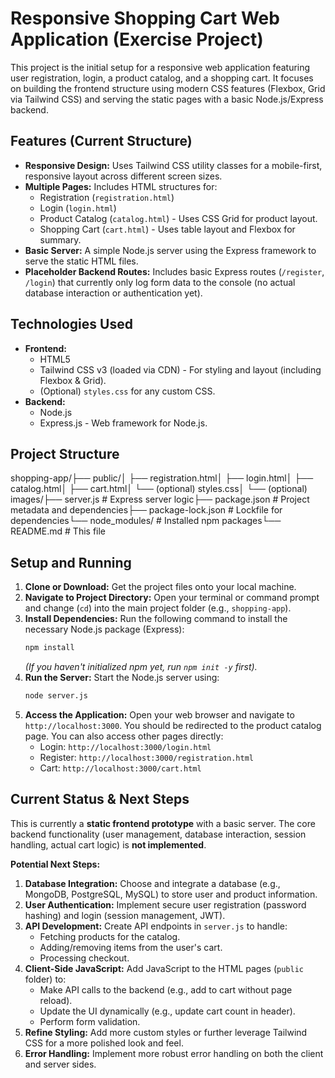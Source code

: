 # Responsive Shopping Cart Web Application (Exercise Project)

This project is the initial setup for a responsive web application featuring user registration, login, a product catalog, and a shopping cart. It focuses on building the frontend structure using modern CSS features (Flexbox, Grid via Tailwind CSS) and serving the static pages with a basic Node.js/Express backend.

## Features (Current Structure)

* **Responsive Design:** Uses Tailwind CSS utility classes for a mobile-first, responsive layout across different screen sizes.
* **Multiple Pages:** Includes HTML structures for:
    * Registration (`registration.html`)
    * Login (`login.html`)
    * Product Catalog (`catalog.html`) - Uses CSS Grid for product layout.
    * Shopping Cart (`cart.html`) - Uses table layout and Flexbox for summary.
* **Basic Server:** A simple Node.js server using the Express framework to serve the static HTML files.
* **Placeholder Backend Routes:** Includes basic Express routes (`/register`, `/login`) that currently only log form data to the console (no actual database interaction or authentication yet).

## Technologies Used

* **Frontend:**
    * HTML5
    * Tailwind CSS v3 (loaded via CDN) - For styling and layout (including Flexbox & Grid).
    * (Optional) `styles.css` for any custom CSS.
* **Backend:**
    * Node.js
    * Express.js - Web framework for Node.js.

## Project Structure

shopping-app/├── public/│   ├── registration.html│   ├── login.html│   ├── catalog.html│   ├── cart.html│   └── (optional) styles.css│   └── (optional) images/├── server.js             # Express server logic├── package.json          # Project metadata and dependencies├── package-lock.json     # Lockfile for dependencies└── node_modules/         # Installed npm packages└── README.md             # This file
## Setup and Running

1.  **Clone or Download:** Get the project files onto your local machine.
2.  **Navigate to Project Directory:** Open your terminal or command prompt and change (`cd`) into the main project folder (e.g., `shopping-app`).
3.  **Install Dependencies:** Run the following command to install the necessary Node.js package (Express):
    ```bash
    npm install
    ```
    *(If you haven't initialized npm yet, run `npm init -y` first).*
4.  **Run the Server:** Start the Node.js server using:
    ```bash
    node server.js
    ```
5.  **Access the Application:** Open your web browser and navigate to `http://localhost:3000`. You should be redirected to the product catalog page. You can also access other pages directly:
    * Login: `http://localhost:3000/login.html`
    * Register: `http://localhost:3000/registration.html`
    * Cart: `http://localhost:3000/cart.html`

## Current Status & Next Steps

This is currently a **static frontend prototype** with a basic server. The core backend functionality (user management, database interaction, session handling, actual cart logic) is **not implemented**.

**Potential Next Steps:**

1.  **Database Integration:** Choose and integrate a database (e.g., MongoDB, PostgreSQL, MySQL) to store user and product information.
2.  **User Authentication:** Implement secure user registration (password hashing) and login (session management, JWT).
3.  **API Development:** Create API endpoints in `server.js` to handle:
    * Fetching products for the catalog.
    * Adding/removing items from the user's cart.
    * Processing checkout.
4.  **Client-Side JavaScript:** Add JavaScript to the HTML pages (`public` folder) to:
    * Make API calls to the backend (e.g., add to cart without page reload).
    * Update the UI dynamically (e.g., update cart count in header).
    * Perform form validation.
5.  **Refine Styling:** Add more custom styles or further leverage Tailwind CSS for a more polished look and feel.
6.  **Error Handling:** Implement more robust error handling on both the client and server sides.
    
